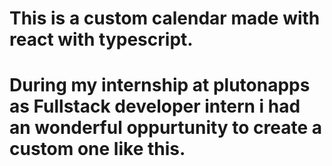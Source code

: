 # This is a custom calendar made with react with typescript.
# During my internship at plutonapps as Fullstack developer intern i had an wonderful oppurtunity to create a custom one like this.
